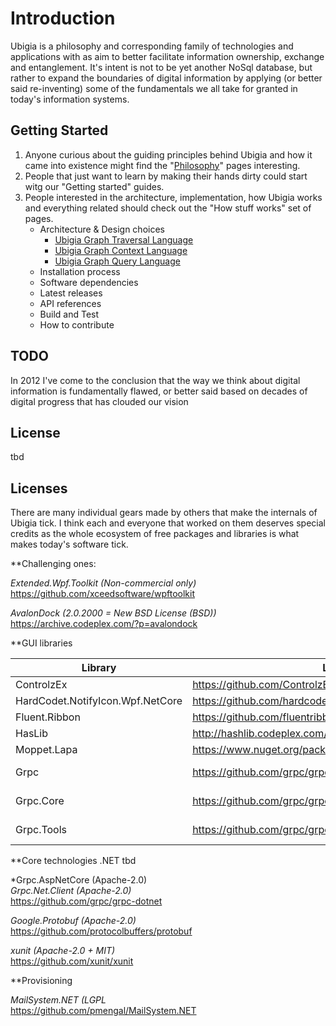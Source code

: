 # Introduction 
Ubigia is a philosophy and corresponding family of technologies and applications with as aim to better facilitate information ownership, exchange and entanglement.
It's intent is not to be yet another NoSql database, but rather to expand the boundaries of digital information by applying (or better said re-inventing) some of the fundamentals we all take for granted in today's information systems. 

## Getting Started

1. Anyone curious about the guiding principles behind Ubigia and how it came into existence might find the "[Philosophy](Documentation/Philosophy/Philosophy.md)" pages interesting.
2. People that just want to learn by making their hands dirty could start witg our "Getting started" guides.
3. People interested in the architecture, implementation, how Ubigia works and everything related should check out the "How stuff works" set of pages.
   - Architecture & Design choices
     - [Ubigia Graph Traversal Language](Documentation/Architecture/GraphTraversalLanguage.md)
     - [Ubigia Graph Context Language](Documentation/Architecture/GraphContextLanguage.md)
     - [Ubigia Graph Query Language](Documentation/Architecture/GraphQueryLanguage.md)
   - Installation process
   - Software dependencies
   - Latest releases
   - API references
   - Build and Test
   - How to contribute

## TODO


In 2012 I've come to the conclusion that the way we think about digital information is fundamentally flawed,
or better said based on decades of digital progress that has clouded our vision  
 
## License
tbd

## Licenses
There are many individual gears made by others that make the internals of Ubigia tick. I think each and everyone that worked on them deserves special credits as the whole ecosystem of free packages and libraries is what makes today's software tick. 

**Challenging ones:

*Extended.Wpf.Toolkit (Non-commercial only)*</br>
https://github.com/xceedsoftware/wpftoolkit</br>

*AvalonDock (2.0.2000 = New BSD License (BSD))*</br>
https://archive.codeplex.com/?p=avalondock


**GUI libraries

| Library   	                        | Link  	                                                      | License      | Usage   	|   	|
|---	                                 |---	                                                         |---	         |---	      |---	|
| ControlzEx   	                     | https://github.com/ControlzEx/ControlzEx   	               | MIT   	      |   	      |   	|
| HardCodet.NotifyIcon.Wpf.NetCore  	| https://github.com/hardcodet/wpf-notifyicon  	               | CPOL 	      |   	      |   	|
| Fluent.Ribbon  	                     | https://github.com/fluentribbon/Fluent.Ribbon  	            | MIT 	      |   	      |   	|
| HasLib        	                     | http://hashlib.codeplex.com/SourceControl/latest#HashLib/  	| MS-PL 	      |   	      |   	|
| Moppet.Lapa                          | https://www.nuget.org/packages/Moppet.Lapa/                  | MS-PL        |           |     |
| Grpc                                 | https://github.com/grpc/grpc                                 | Apache-2.0   |           |     |
| Grpc.Core                            | https://github.com/grpc/grpc                                 | Apache-2.0   |           |     |
| Grpc.Tools                           | https://github.com/grpc/grpc                                 | Apache-2.0   |           |     |

**Core technologies
.NET 
tbd

*Grpc.AspNetCore (Apache-2.0)<br/>
*Grpc.Net.Client (Apache-2.0)*<br/>
https://github.com/grpc/grpc-dotnet

*Google.Protobuf (Apache-2.0)*<br/>
https://github.com/protocolbuffers/protobuf

*xunit (Apache-2.0 + MIT)*<br/>
https://github.com/xunit/xunit

**Provisioning

*MailSystem.NET (LGPL*<br/>
https://github.com/pmengal/MailSystem.NET


